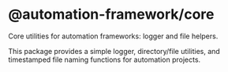 # @automation-framework/core

Core utilities for automation frameworks: logger and file helpers.

This package provides a simple logger, directory/file utilities, and timestamped file naming functions for automation projects.
